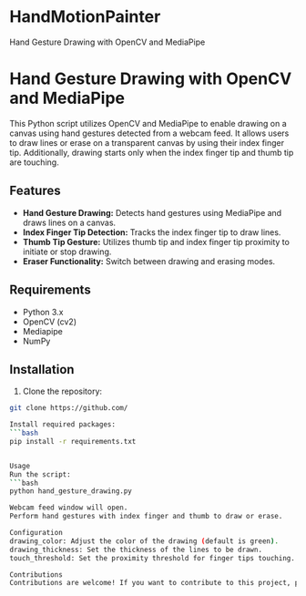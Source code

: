 # HandMotionPainter
Hand Gesture Drawing with OpenCV and MediaPipe

# Hand Gesture Drawing with OpenCV and MediaPipe

This Python script utilizes OpenCV and MediaPipe to enable drawing on a canvas using hand gestures detected from a webcam feed. It allows users to draw lines or erase on a transparent canvas by using their index finger tip. Additionally, drawing starts only when the index finger tip and thumb tip are touching.

## Features

- **Hand Gesture Drawing:** Detects hand gestures using MediaPipe and draws lines on a canvas.
- **Index Finger Tip Detection:** Tracks the index finger tip to draw lines.
- **Thumb Tip Gesture:** Utilizes thumb tip and index finger tip proximity to initiate or stop drawing.
- **Eraser Functionality:** Switch between drawing and erasing modes.

## Requirements

- Python 3.x
- OpenCV (cv2)
- Mediapipe
- NumPy

## Installation

1. Clone the repository:

```bash
git clone https://github.com/

Install required packages:
```bash
pip install -r requirements.txt


Usage
Run the script:
```bash
python hand_gesture_drawing.py

Webcam feed window will open.
Perform hand gestures with index finger and thumb to draw or erase.

Configuration
drawing_color: Adjust the color of the drawing (default is green).
drawing_thickness: Set the thickness of the lines to be drawn.
touch_threshold: Set the proximity threshold for finger tips touching.

Contributions
Contributions are welcome! If you want to contribute to this project, please open an issue first to discuss potential changes/additions.
